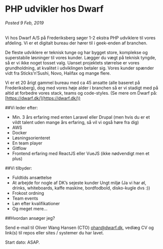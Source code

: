 # PHP udvikler hos Dwarf 
###### Posted 9 Feb, 2019


Vi hos Dwarf A/S på Frederiksberg søger 1-2 ekstra PHP udviklere til vores afdeling. Vi er et digitalt bureau der hører til i geek-enden af branchen. 

De fleste udviklere er teknisk tunge og har bygget store, komplekse og superstabile løsninger til vores kunder. Lægger du vægt på teknisk tyngde, så er vi ikke noget tosset valg. Uanset projektets størrelse er vores grundholdning, at kvalitet i udviklingen betaler sig. Vores kunder spænder vidt fra Sticks’n’Sushi, Novo, Halifax og mange flere.

Vi er et 20 årigt gammel bureau med ca 45 ansatte (alle baseret på Frederiksberg), dog med vores høje alder i branchen så er vi stadigt med på altid at forbedre vores stack, teams og code-styles. (Se mere om Dwarf på: [https://dwarf.dk/](https://dwarf.dk/))

##Vi leder efter:

- Min. 3 års erfaring med enten Laravel eller Drupal (men hvis du er et vildt talent uden mange års erfaring, så vil vi også høre fra dig)
- AWS
- Docker
- Løsningsorienteret
- En team player
- Gitflow 
- Frontend erfaring med ReactJS eller VueJS (ikke nødvendigt men et plus)

##Vi tilbyder:

- Fuldtids ansættelse
- At arbejde for nogle af DK’s sejeste kunder
Ungt miljø (Ja vi har øl, drinks, whiteboards, kaffe maskine, bordfodbold, disko-kugle dvs :))
- Frokost ordning
- Team events
- Løn efter kvalifikationer
- Og meget mere...

##Hvordan ansøger jeg?

Send e-mail til Oliver Wang Hansen (CTO) [ohan@dwarf.dk](mailto:ohan@dwarf.dk), vedlæg CV og link(s) til repos eller sites / systemer du har lavet.

Start dato: ASAP.
